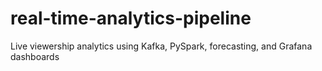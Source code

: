 # real-time-analytics-pipeline
Live viewership analytics using Kafka, PySpark, forecasting, and Grafana dashboards
